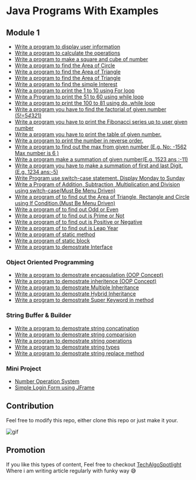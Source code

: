 # Java Programs With Examples

## Module 1

- [Write a program to display user information](/src/module1/PrintValue.java)
- [Write a program to calculate the operations](/src/module1/Operations.java)
- [Write a program to make a square and cube of number](/src/module1/SquareCube.java)
- [Write a program to find the Area of Circle](/src/module1/AreaOfCircle.java)
- [Write a program to find the Area of Triangle](/src/module1/AreaOfTriangle.java)
- [Write a program to find the Area of Triangle](/src/module1/AreaOfTriangle.java)
- [Write a program to find the simple Interest](/src/module1/InterestCalculate.java)
- [Write a program to print the 1 to 10 using For loop](/src/module1/Forloop.java)
- [Write a Program to print the 51 to 60 using while loop](/src/module1/Whileloop.java)
- [Write a program to print the 100 to 81 using do..while loop](/src/module1/Do_whileloop.java)
- [Write a program you have to find the factorial of given number (5!=5*4*3*2*1)](/src/module1/Factorial.java)
- [Write a program you have to print the Fibonacci series up to user given
number](/src/module1/Fibonacci.java)
- [Write a program you have to print the table of given number.](/src/module1/PrintTable.java)
- [Write a program to print the number in reverse order.](/src/module1/ReverseNumber.java)
- [Write a program to find out the max from given number (E.g. No: -1562 Max number is 6 )](/src/module1/MaxDigit.java)
- [Write a program make a summation of given number(E.g. 1523 ans :-11)](/src/module1/SummationNumber.java)
- [Write a program you have to make a summation of first and last Digit. (E.g. 1234 ans:-5)](/src/module1/SummationFirstLastNum.java)
- [Write Program use switch-case statement. Display Monday to Sunday](/src/module1/DisplayDaysOfWeek.java)
- [Write a Program of Addition, Subtraction ,Multiplication and Division using switch-case(Must Be Menu Driven)](/src/module1/Calculator.java)
- [Write a program of to find out the Area of Triangle, Rectangle and Circle using If Condition.(Must Be Menu Driven)](/src/module1/Area.java)
- [Write a program of to find out Odd or Even](/src/module1/OddEven.java)
- [Write a program of to find out is Prime or Not](/src/module1/isPrime.java)
- [Write a program of to find out is Positive or Negative](/src/module1/isPositive.java)
- [Write a program of to find out is Leap Year](/src/module1/LeapYear.java)
- [Write a program of static method](/src/module1/StaticMethod.java)
- [Write a program of static block](/src/module1/StaticBlock.java)
- [Write a program to demostrate Interface](/src/module1/Interface.java)

### Object Oriented Programming 

- [Write a program to demostrate encapsulation (OOP Concept)](/src/encapsulation/Main.java)
- [Write a program to demostrate inheritence (OOP Concept)](/src/inheritence/Main.java)
- [Write a program to demostrate Multiple Inheritance](/src/inheritence/MultipleInheritence.java)
- [Write a program to demostrate Hybrid Inheritance](/src/inheritence/HybridInheritence.java)
- [Write a program to demostrate Super Keyword in method](/src/inheritence/SuperKeywordEx.java)

### String Buffer & Builder

- [Write a program to demostrate string concatination](/src/string_buffer_builder/StringConcatination.java)
- [Write a program to demostrate string comparision](/src/string_buffer_builder/StringEquals.java)
- [Write a program to demostrate string operations](/src/string_buffer_builder/StringOperations.java)
- [Write a program to demostrate string types](/src/string_buffer_builder/TypeOfStrings.java)
- [Write a program to demostrate string replace method](/src/string_buffer_builder/StringReplace.java)


### Mini Project

- [Number Operation System](/src/extra/NumberOperationSystem.java)
- [Simple Login Form using JFrame](/src/jframe/StudentRegistrationForm.java)


## Contribution

Feel free to modify this repo, either clone this repo or just make it your.

![gif](https://media.giphy.com/media/gTURHJs4e2Ies/giphy.gif)

## Promotion

If you like this types of content, Feel free to checkout [TechAlgoSpotlight](https://techalgospotlight.com) Where i am writing article regularly with funky way 😅

